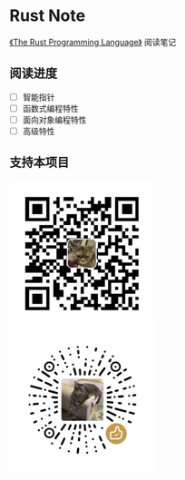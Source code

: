 # Rust Note

[《The Rust Programming Language》](https://doc.rust-lang.org/stable/book/) 阅读笔记

## 阅读进度

- [ ] 智能指针
- [ ] 函数式编程特性
- [ ] 面向对象编程特性
- [ ] 高级特性

## 支持本项目

![alipay](https://raw.githubusercontent.com/neatfx/donation/master/alipay.jpeg)
![wechat-pay](https://raw.githubusercontent.com/neatfx/donation/master/wechat-pay.jpeg)
